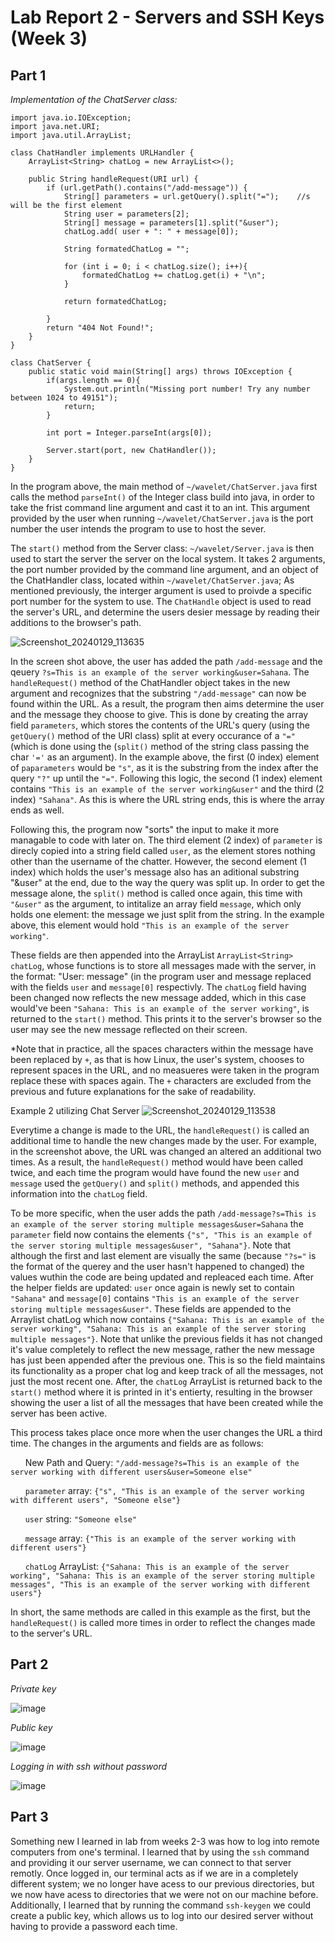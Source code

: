 # Lab Report 2 - Servers and SSH Keys (Week 3)

## Part 1

*Implementation of the ChatServer class:*
```
import java.io.IOException;
import java.net.URI;
import java.util.ArrayList;

class ChatHandler implements URLHandler {
    ArrayList<String> chatLog = new ArrayList<>();

    public String handleRequest(URI url) {
        if (url.getPath().contains("/add-message")) {
            String[] parameters = url.getQuery().split("=");    //s will be the first element 
            String user = parameters[2];
            String[] message = parameters[1].split("&user");
            chatLog.add( user + ": " + message[0]);

            String formatedChatLog = "";

            for (int i = 0; i < chatLog.size(); i++){
                formatedChatLog += chatLog.get(i) + "\n";
            }

            return formatedChatLog;

        }
        return "404 Not Found!";
    }
}

class ChatServer {
    public static void main(String[] args) throws IOException {
        if(args.length == 0){
            System.out.println("Missing port number! Try any number between 1024 to 49151");
            return;
        }

        int port = Integer.parseInt(args[0]);

        Server.start(port, new ChatHandler());
    }
}
```

In the program above, the main method of `~/wavelet/ChatServer.java` first calls the method `parseInt()` of the Integer class build into java, in order to take the frist command line argument and cast it to an int. This argument provided by the user when running `~/wavelet/ChatServer.java` is the port number the user intends the program to use to host the sever. 

The `start()` method from the Server class: `~/wavelet/Server.java` is then used to start the server the server on the local system. It takes 2 arguments, the port number provided by the command line argument, and an object of the ChatHandler class, located within `~/wavelet/ChatServer.java`; As mentioned previously, the interger argument is used to proivde a specific port number for the system to use. The `ChatHandle` object is used to read the server's URL, and determine the users desier message by reading their additions to the browser's path.


![Screenshot_20240129_113635](https://github.com/Sa-Rangaraj/cse15l-lab-reports/assets/158000497/6cd7ae68-8b8a-41ee-9a88-de66911c0101)

In the screen shot above, the user has added the path `/add-message` and the qeuery `?s=This is an example of the server working&user=Sahana`. The `handleRequest()` method of the ChatHandler object takes in the new argument and recognizes that the substring `"/add-message"` can now be found within the URL. As a result, the program then aims determine the user and the message they choose to give. This is done by creating the array field `parameters`, which stores the contents of the URL's query (using the `getQuery()` method of the URI class) split at every occurance of a `"="` (which is done using the (`split()` method of the string class passing the char `'='` as an argument). In the example above, the first (0 index) element of `paparameters` would be `"s"`, as it is the substring from the index after the query `"?"` up until the `"="`. Following this logic, the second (1 index) element contains `"This is an example of the server working&user"` and the third (2 index) `"Sahana"`. As this is where the URL string ends, this is where the array ends as well. 

Following this, the program now "sorts" the input to make it more managable to code with later on. The third element (2 index) of `parameter` is direcly copied into a string field called `user`, as the element stores nothing other than the username of the chatter. However, the second element (1 index) which holds the user's message also has an aditional substring "&user" at the end, due to the way the query was split up. In order to get the message alone, the `split()` method is called once again, this time with `"&user"` as the argument, to intitalize an array field `message`, which only holds one element: the message we just split from the string. In the example above, this element would hold `"This is an example of the server working"`.

These fields are then appended into the ArrayList `ArrayList<String> chatLog`, whose functions is to store all messages made with the server, in the format: "User: message" (in the program user and message replaced with the fields `user` and `message[0]` respectivly. The `chatLog` field  having been changed now reflects the new message added, which in this case would've been `"Sahana: This is an example of the server working"`, is returned to the `start()` method. This prints it to the server's browser so the user may see the new message reflected on their screen. 

*Note that in practice, all the spaces characters within the message have been replaced by `+`, as that is how Linux, the user's system, chooses to represent spaces in the URL, and no measueres were taken in the program replace these with spaces again. The `+` characters are excluded from the previous and future explanations for the sake of readability.


Example 2 utilizing Chat Server
![Screenshot_20240129_113538](https://github.com/Sa-Rangaraj/cse15l-lab-reports/assets/158000497/7c1888a8-ba5c-4546-ac0c-76bbaa749ed6)

Everytime a change is made to the URL, the `handleRequest()` is called an additional time to handle the new changes made by the user. For example, in the screenshot above, the URL was changed an altered an additional two times. As a result, the `handleRequest()` method would have been called twice, and each time the program would have found the new `user` and `message` used the `getQuery()` and `split()` methods, and appended this information into the `chatLog` field. 

To be more specific, when the user adds the path `/add-message?s=This is an example of the server storing multiple messages&user=Sahana` the `parameter` field now contains the elements `{"s", "This is an example of the server storing multiple messages&user", "Sahana"}`. Note that although the first and last element are visually the same (because `"?s="` is the format of the querey and the user hasn't happened to changed) the values wuthin the code are being updated and repleaced each time. After the helper fields are updated: `user` once again is newly set to contain `"Sahana"` and `message[0]` contains `"This is an example of the server storing multiple messages&user"`. These fields are appended to the Arraylist chatLog which now contains `{"Sahana: This is an example of the server working", "Sahana: This is an example of the server storing multiple messages"}`. Note that unlike the previous fields it has not changed it's value completely to reflect the new message, rather the new message has just been appended after the previous one. This is so the field maintains its functionality as a proper chat log and keep track of all the messages, not just the most recent one. After, the `chatLog` ArrayList is returned back to the `start()` method where it is printed in it's entierty, resulting in the browser showing the user a list of all the messages that have been created while the server has been active. 

This process takes place once more when the user changes the URL a third time. The changes in the arguments and fields are as follows: 
    
&nbsp;&nbsp;&nbsp;&nbsp;&nbsp;&nbsp;New Path and Query: `"/add-message?s=This is an example of the server working with different users&user=Someone else"`

&nbsp;&nbsp;&nbsp;&nbsp;&nbsp;&nbsp;`parameter` array: `{"s", "This is an example of the server working with different users", "Someone else"}`

&nbsp;&nbsp;&nbsp;&nbsp;&nbsp;&nbsp;`user` string: `"Someone else"`

&nbsp;&nbsp;&nbsp;&nbsp;&nbsp;&nbsp;`message` array: `{"This is an example of the server working with different users"}`

&nbsp;&nbsp;&nbsp;&nbsp;&nbsp;&nbsp;`chatLog` ArrayList: `{"Sahana: This is an example of the server working", "Sahana: This is an example of the server storing multiple messages", "This is an example of the server working with different users"}`
    


In short, the same methods are called in this example as the first, but the `handleRequest()` is called more times in order to reflect the changes made to the server's URL. 

## Part 2
*Private key*

![image](https://github.com/Sa-Rangaraj/cse15l-lab-reports/assets/158000497/fcfb9e92-eada-4690-a95d-eda6c5553135)

*Public key*

![image](https://github.com/Sa-Rangaraj/cse15l-lab-reports/assets/158000497/73abc3af-9194-4f6e-b8cd-677b3b8f2604)

*Logging in with ssh without password*

![image](https://github.com/Sa-Rangaraj/cse15l-lab-reports/assets/158000497/05f915ee-5bd5-41c9-bc3a-f43004edf3b7)


## Part 3

Something new I learned in lab from weeks 2-3 was how to log into remote computers from one's terminal. I learned that by using the `ssh` command and providing it our server username, we can connect to that server remotly. Once logged in, our terminal acts as if we are in a completely different system; we no longer have acess to our previous directories, but we now have acess to directories that we were not on our machine before. Additionally, I learned that by running the command `ssh-keygen` we could create a public key, which allows us to log into our desired server without having to provide a password each time. 
